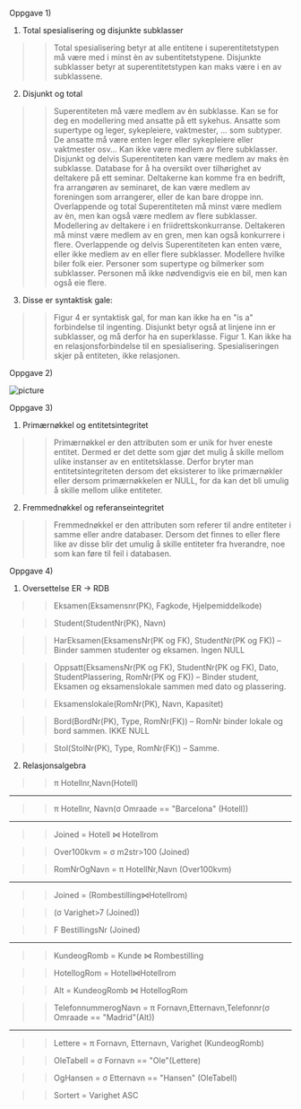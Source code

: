 ﻿Oppgave 1)
1. Total spesialisering og disjunkte subklasser
>> Total spesialisering betyr at alle entitene i superentitetstypen må være med i minst èn av subentitetstypene.
>> Disjunkte subklasser betyr at superentitetstypen kan maks være i en av subklassene.

2. Disjunkt og total
>> Superentiteten må være medlem av èn subklasse. Kan se for deg en modellering med ansatte på ett sykehus. Ansatte som supertype og leger, sykepleiere, vaktmester, ... som subtyper. De ansatte må være enten leger eller sykepleiere eller vaktmester osv... Kan ikke være medlem av flere subklasser.
Disjunkt og delvis
>> Superentiteten kan være medlem av maks èn subklasse. Database for å ha oversikt over tilhørighet av deltakere på ett seminar. Deltakerne kan komme fra en bedrift, fra arrangøren av seminaret, de kan være medlem av foreningen som arrangerer, eller de kan bare droppe inn.
Overlappende og total
>> Superentiteten må minst være medlem av èn, men kan også være medlem av flere subklasser. Modellering av deltakere i en friidrettskonkurranse. Deltakeren må minst være medlem av en gren, men kan også konkurrere i flere. 
Overlappende og delvis
>> Superentiteten kan enten være, eller ikke medlem av en eller flere subklasser. Modellere hvilke biler folk eier. Personer som supertype og bilmerker som subklasser. Personen må ikke nødvendigvis eie en bil, men kan også eie flere.

3. Disse er syntaktisk gale:
>> Figur 4 er syntaktisk gal, for man kan ikke ha en "is a" forbindelse til ingenting. Disjunkt betyr også at linjene inn er subklasser, og må derfor ha en superklasse.
>> Figur 1. Kan ikke ha en relasjonsforbindelse til en spesialisering. Spesialiseringen skjer på entiteten, ikke relasjonen.

Oppgave 2)

![picture](Oppgave2.png)

Oppgave 3)
1. Primærnøkkel og entitetsintegritet
>> Primærnøkkel er den attributen som er unik for hver eneste entitet. Dermed er det dette som gjør det mulig å skille mellom ulike instanser av en entitetsklasse. Derfor bryter man entitetsintegriteten dersom det eksisterer to like primærnøkler eller dersom primærnøkkelen er NULL, for da kan det bli umulig å skille mellom ulike entiteter.
2. Fremmednøkkel og referanseintegritet
>> Fremmednøkkel er den attributen som referer til andre entiteter i samme eller andre databaser. Dersom det finnes to eller flere like av disse blir det umulig å skille entiteter fra hverandre, noe som kan føre til feil i databasen.

Oppgave 4)
1. Oversettelse ER -> RDB
>> Eksamen(Eksamensnr(PK), Fagkode, Hjelpemiddelkode)

>> Student(StudentNr(PK), Navn)

>> HarEksamen(EksamensNr(PK og FK), StudentNr(PK og FK)) – Binder sammen studenter og eksamen. Ingen NULL

>> Oppsatt(EksamensNr(PK og FK), StudentNr(PK og FK), Dato, StudentPlassering, RomNr(PK og FK)) – Binder student, Eksamen og eksamenslokale sammen med dato og plassering.

>> Eksamenslokale(RomNr(PK), Navn, Kapasitet)

>> Bord(BordNr(PK), Type, RomNr(FK)) – RomNr binder lokale og bord sammen. IKKE NULL

>> Stol(StolNr(PK), Type, RomNr(FK)) – Samme.

2. Relasjonsalgebra
>> π Hotellnr,Navn(Hotell) 
---------------------------

>>π Hotellnr, Navn(σ Omraade == "Barcelona" (Hotell))
------------------------------------------------------

>>Joined = Hotell ⋈ Hotellrom

>>Over100kvm = σ m2str>100 (Joined)

>>RomNrOgNavn = π HotellNr,Navn (Over100kvm)
---------------------------------------------

>> Joined = (Rombestilling⋈Hotellrom)

>> (σ Varighet>7 (Joined)) 

>> F BestillingsNr (Joined)
---------------------------------------
>>KundeogRomb = Kunde ⋈ Rombestilling

>>HotellogRom = Hotell⋈Hotellrom

>>Alt = KundeogRomb ⋈ HotellogRom

>>TelefonnummerogNavn = π Fornavn,Etternavn,Telefonnr(σ Omraade == "Madrid"(Alt))
----------------------------------------------------------------------------
>>Lettere = π Fornavn, Etternavn, Varighet (KundeogRomb)

>>OleTabell = σ Fornavn == "Ole"(Lettere)

>>OgHansen = σ Etternavn == "Hansen" (OleTabell)

>>Sortert = Varighet ASC